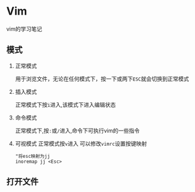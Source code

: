 # Vim

vim的学习笔记

## 模式

1. 正常模式

    用于浏览文件，无论在任何模式下，按一下或两下`ESC`就会切换到正常模式

2. 插入模式
   
    正常模式下按`i`进入,该模式下进入编辑状态

3. 命令模式

    正常模式下,按`:`或`/`进入,命令下可执行vim的一些指令

4. 可视模式
    正常模式按`v`进入
    可以修改`vimrc`设置按键映射
    ```
    "将esc映射为jj
    inoremap jj <Esc>
    ```

## 打开文件